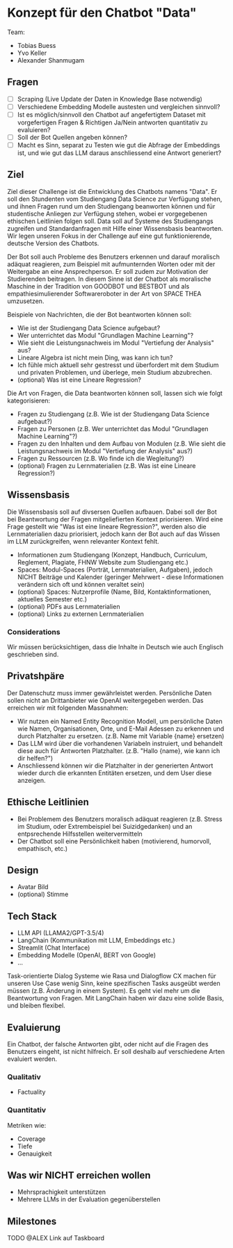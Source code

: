 # Konzept für den Chatbot "Data"

Team:

- Tobias Buess
- Yvo Keller
- Alexander Shanmugam

## Fragen

- [ ] Scraping (Live Update der Daten in Knowledge Base notwendig)
- [ ] Verschiedene Embedding Modelle austesten und vergleichen sinnvoll?
- [ ] Ist es möglich/sinnvoll den Chatbot auf angefertigtem Dataset mit vorgefertigen Fragen & Richtigen Ja/Nein antworten quantitativ zu evaluieren?
- [ ] Soll der Bot Quellen angeben können?
- [ ] Macht es Sinn, separat zu Testen wie gut die Abfrage der Embeddings ist, und wie gut das LLM daraus anschliessend eine Antwort generiert?

## Ziel

Ziel dieser Challenge ist die Entwicklung des Chatbots namens "Data". Er soll den Stundenten vom Studiengang Data Science zur Verfügung stehen, und ihnen Fragen rund um den Studiengang beanworten können und für studentische Anliegen zur Verfügung stehen, wobei er vorgegebenen ethischen Leitlinien folgen soll. Data soll auf Systeme des Studiengangs zugreifen und Standardanfragen mit Hilfe einer Wissensbasis beantworten. Wir legen unseren Fokus in der Challenge auf eine gut funktionierende, deutsche Version des Chatbots.

Der Bot soll auch Probleme des Benutzers erkennen und darauf moralisch adäquat reagieren, zum Beispiel mit aufmunternden Worten oder mit der Weitergabe an eine Ansprechperson. Er soll zudem zur Motivation der Studierenden beitragen. In diesem Sinne ist der Chatbot als moralische Maschine in der Tradition von GOODBOT und BESTBOT und als empathiesimulierender Softwareroboter in der Art von SPACE THEA umzusetzen.

Beispiele von Nachrichten, die der Bot beantworten können soll:

- Wie ist der Studiengang Data Science aufgebaut?
- Wer unterrichtet das Modul "Grundlagen Machine Learning"?
- Wie sieht die Leistungsnachweis im Modul "Vertiefung der Analysis" aus?
- Lineare Algebra ist nicht mein Ding, was kann ich tun?
- Ich fühle mich aktuell sehr gestresst und überfordert mit dem Studium und privaten Problemen, und überlege, mein Studium abzubrechen.
- (optional) Was ist eine Lineare Regression?

Die Art von Fragen, die Data beantworten können soll, lassen sich wie folgt kategorisieren:

- Fragen zu Studiengang (z.B. Wie ist der Studiengang Data Science aufgebaut?)
- Fragen zu Personen (z.B. Wer unterrichtet das Modul "Grundlagen Machine Learning"?)
- Fragen zu den Inhalten und dem Aufbau von Modulen (z.B. Wie sieht die Leistungsnachweis im Modul "Vertiefung der Analysis" aus?)
- Fragen zu Ressourcen (z.B. Wo finde ich die Wegleitung?)
- (optional) Fragen zu Lernmaterialien (z.B. Was ist eine Lineare Regression?)

## Wissensbasis

Die Wissensbasis soll auf divsersen Quellen aufbauen. Dabei soll der Bot bei Beantwortung der Fragen mitgeliefierten Kontext priorisieren. Wird eine Frage gestellt wie "Was ist eine lineare Regression?", werden also die Lernmaterialien dazu priorisiert, jedoch kann der Bot auch auf das Wissen im LLM zurückgreifen, wenn relevanter Kontext fehlt.

- Informationen zum Studiengang (Konzept, Handbuch, Curriculum, Reglement, Plagiate, FHNW Website zum Studiengang etc.)
- Spaces: Modul-Spaces (Porträt, Lernmaterialien, Aufgaben), jedoch NICHT Beiträge und Kalender (geringer Mehrwert - diese Informationen verändern sich oft und können veraltet sein)
- (optional) Spaces: Nutzerprofile (Name, Bild, Kontaktinformationen, aktuelles Semester etc.)
- (optional) PDFs aus Lernmaterialien
- (optional) Links zu externen Lernmaterialien

### Considerations

Wir müssen berücksichtigen, dass die Inhalte in Deutsch wie auch Englisch geschrieben sind.

## Privatshpäre

Der Datenschutz muss immer gewährleistet werden. Persönliche Daten sollen nicht an Drittanbieter wie OpenAI weitergegeben werden.
Das erreichen wir mit folgenden Massnahmen:

- Wir nutzen ein Named Entity Recognition Modell, um persönliche Daten wie Namen, Organisationen, Orte, und E-Mail Adessen zu erkennen und durch Platzhalter zu ersetzen. (z.B. Name mit Variable {name} ersetzen)
- Das LLM wird über die vorhandenen Variabeln instruiert, und behandelt diese auch für Antworten Platzhalter. (z.B. "Hallo {name}, wie kann ich dir helfen?")
- Anschliessend können wir die Platzhalter in der generierten Antwort wieder durch die erkannten Entitäten ersetzen, und dem User diese anzeigen.

## Ethische Leitlinien

- Bei Problemem des Benutzers moralisch adäquat reagieren (z.B. Stress im Studium, oder Extrembeispiel bei Suizidgedanken) und an entpsrechende Hilfsstellen weitervermitteln
- Der Chatbot soll eine Persönlichkeit haben (motivierend, humorvoll, empathisch, etc.)

## Design

- Avatar Bild
- (optional) Stimme

## Tech Stack

- LLM API (LLAMA2/GPT-3.5/4)
- LangChain (Kommunikation mit LLM, Embeddings etc.)
- Streamlit (Chat Interface)
- Embedding Modelle (OpenAI, BERT von Google)
- ...

Task-orientierte Dialog Systeme wie Rasa und Dialogflow CX machen für unseren Use Case wenig Sinn, keine spezifischen Tasks ausgeübt werden müssen (z.B. Änderung in einem System). Es geht viel mehr um die Beantwortung von Fragen. Mit LangChain haben wir dazu eine solide Basis, und bleiben flexibel.

## Evaluierung

Ein Chatbot, der falsche Antworten gibt, oder nicht auf die Fragen des Benutzers eingeht, ist nicht hilfreich. Er soll deshalb auf verschiedene Arten evaluiert werden.

### Qualitativ

- Factuality

### Quantitativ

Metriken wie:

- Coverage
- Tiefe
- Genauigkeit

## Was wir NICHT erreichen wollen

- Mehrsprachigkeit unterstützen
- Mehrere LLMs in der Evaluation gegenüberstellen

## Milestones

TODO @ALEX Link auf Taskboard
